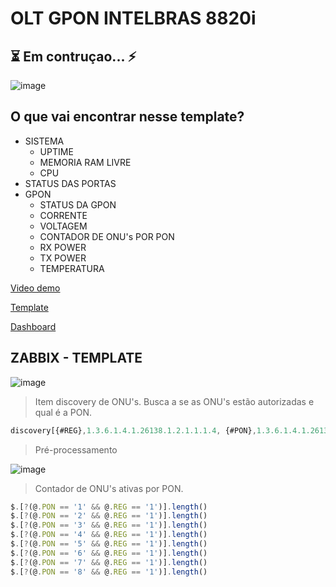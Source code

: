 # OLT GPON INTELBRAS 8820i

## ⏳ Em contruçao... ⚡

![image](https://user-images.githubusercontent.com/23584038/127940755-d5691f16-95eb-464d-89b5-604860610a87.png)

## O que vai encontrar nesse template?

- SISTEMA
  - UPTIME
  - MEMORIA RAM LIVRE
  - CPU
- STATUS DAS PORTAS
- GPON
  - STATUS DA GPON
  - CORRENTE
  - VOLTAGEM
  - CONTADOR DE ONU's POR PON
  - RX POWER
  - TX POWER
  - TEMPERATURA

[Video demo](/contents/demo.mp4)

[Template](./contents/OLT_INTELBRAS_8820i.xml)

[Dashboard](contents/OLT_INTELBRAS_8820i.xml)

## ZABBIX - TEMPLATE

![image](https://user-images.githubusercontent.com/23584038/128022449-86581802-1282-4ebc-a16e-efbaae2cd852.png)

> Item discovery de ONU's. Busca a se as ONU's estão autorizadas e qual é a PON.

```js
discovery[{#REG},1.3.6.1.4.1.26138.1.2.1.1.1.4, {#PON},1.3.6.1.4.1.26138.1.2.1.1.1.2]
```
> Pré-processamento

![image](https://user-images.githubusercontent.com/23584038/128008078-2a86115e-44ba-4e8f-8213-b50a2963d803.png)

> Contador de ONU's ativas por PON.

```js
$.[?(@.PON == '1' && @.REG == '1')].length()
$.[?(@.PON == '2' && @.REG == '1')].length()
$.[?(@.PON == '3' && @.REG == '1')].length()
$.[?(@.PON == '4' && @.REG == '1')].length()
$.[?(@.PON == '5' && @.REG == '1')].length()
$.[?(@.PON == '6' && @.REG == '1')].length()
$.[?(@.PON == '7' && @.REG == '1')].length()
$.[?(@.PON == '8' && @.REG == '1')].length()
```
